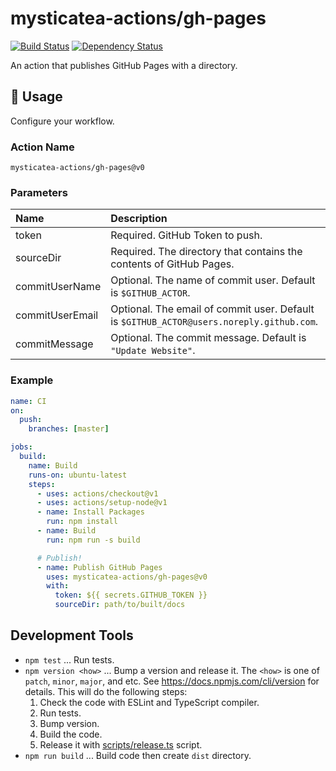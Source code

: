 # mysticatea-actions/gh-pages

[![Build Status](https://github.com/mysticatea-actions/gh-pages/workflows/CI/badge.svg)](https://github.com/mysticatea-actions/gh-pages/actions)
[![Dependency Status](https://david-dm.org/mysticatea-actions/gh-pages.svg)](https://david-dm.org/mysticatea-actions/gh-pages)

An action that publishes GitHub Pages with a directory.

## 📖 Usage

Configure your workflow.

### Action Name

`mysticatea-actions/gh-pages@v0`

### Parameters

| Name            | Description                                                                              |
| :-------------- | :--------------------------------------------------------------------------------------- |
| token           | Required. GitHub Token to push.                                                          |
| sourceDir       | Required. The directory that contains the contents of GitHub Pages.                      |
| commitUserName  | Optional. The name of commit user. Default is `$GITHUB_ACTOR`.                           |
| commitUserEmail | Optional. The email of commit user. Default is `$GITHUB_ACTOR@users.noreply.github.com`. |
| commitMessage   | Optional. The commit message. Default is `"Update Website"`.                             |

### Example

```yml
name: CI
on:
  push:
    branches: [master]

jobs:
  build:
    name: Build
    runs-on: ubuntu-latest
    steps:
      - uses: actions/checkout@v1
      - uses: actions/setup-node@v1
      - name: Install Packages
        run: npm install
      - name: Build
        run: npm run -s build

      # Publish!
      - name: Publish GitHub Pages
        uses: mysticatea-actions/gh-pages@v0
        with:
          token: ${{ secrets.GITHUB_TOKEN }}
          sourceDir: path/to/built/docs
```

## Development Tools

- `npm test` ... Run tests.
- `npm version <how>` ... Bump a version and release it. The `<how>` is one of `patch`, `minor`, `major`, and etc. See https://docs.npmjs.com/cli/version for details. This will do the following steps:
  1. Check the code with ESLint and TypeScript compiler.
  1. Run tests.
  1. Bump version.
  1. Build the code.
  1. Release it with [scripts/release.ts](scripts/release.ts) script.
- `npm run build` ... Build code then create `dist` directory.
